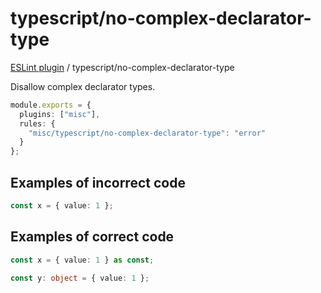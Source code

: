 # typescript/no-complex-declarator-type

[ESLint plugin](https://iliubinskii.github.io/eslint-plugin-misc/) / typescript/no-complex-declarator-type

Disallow complex declarator types.

```ts
module.exports = {
  plugins: ["misc"],
  rules: {
    "misc/typescript/no-complex-declarator-type": "error"
  }
};
```

## Examples of incorrect code

```ts
const x = { value: 1 };
```

## Examples of correct code

```ts
const x = { value: 1 } as const;

const y: object = { value: 1 };
```